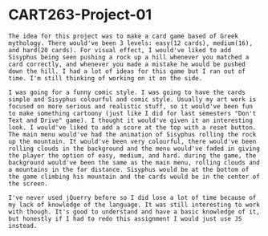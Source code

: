 # CART263-Project-01

    The idea for this project was to make a card game based of Greek mythology. There would've been 3 levels: easy(12 cards), medium(16), and hard(20 cards). For visual effect, I would've liked to add Sisyphus being seen pushing a rock up a hill whenever you matched a card correctly, and whenever you made a mistake he would be pushed down the hill. I had a lot of ideas for this game but I ran out of time. I'm still thinking of working on it on the side.

    I was going for a funny comic style. I was going to have the cards simple and Sisyphus colourful and comic style. Usually my art work is focused on more serious and realistic stuff, so it would've been fun to make something cartoony (just like I did for last semesters "Don't Text and Drive" game). I thought it would've given it an interesting look. I would've liked to add a score at the top with a reset button. The main menu would've had the animation of Sisyphus rolling the rock up the mountain. It would've been very colourful, there would've been rolling clouds in the background and the menu would've faded in giving the player the option of easy, medium, and hard. during the game, the background would've been the same as the main menu, rolling clouds and a mountains in the far distance. Sisyphus would be at the bottom of the game climbing his mountain and the cards would be in the center of the screen.

    I've never used jQuerry before so I did lose a lot of time because of my lack of knowledge of the language. It was still interesting to work with though. It's good to understand and have a basic knowledge of it, but honestly if I had to redo this assignment I would just use JS instead.
